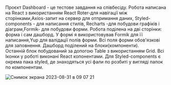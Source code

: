 Проєкт Dashboard - це тестове завдання на співбесіду.
Робота написана на React з використанням React Roter-для навігації між сторінками,Axios-запит на сервер для отпримання даних, Styled-components - для написання стилів, Recharts -для побудови графіків і діаграм,Formik- для побудови форми. 
Робота поділена на дві сторінки: форма і сам дашборд.
У формі я використовував Formik для її написання,Yup для валідації полів форми. Всі поля форми обов'язкові для заповнення.
Дашборд поділений на блоки(компоненти).  
Останній блок побудований за допогою Table з використанням Grid.
Всі Іконки у роботі виконані React копонентами.
Для Styled-components є окрема пака styled, де знаходяться усі фали по розбиті у вигляді папок по компонентам.

![Снимок экрана 2023-08-31 в 09 07 21](https://github.com/Artem91S/Dashboard/assets/115031070/ce9a8ed3-de0c-4418-bf02-c4bc172d8ddf)


